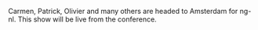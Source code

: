Carmen, Patrick, Olivier and many others are headed to Amsterdam for ng-nl. This show will be live from the conference.﻿